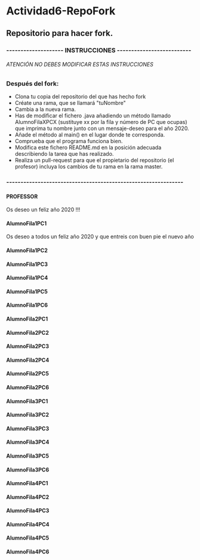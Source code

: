 # Actividad6-RepoFork
## Repositorio para hacer fork.

### -------------------- INSTRUCCIONES --------------------------
###### ATENCIÓN NO DEBES MODIFICAR ESTAS INSTRUCCIONES
### Después del fork:
* Clona tu copia del repositorio del que has hecho fork
* Créate una rama, que se llamará "tuNombre"
* Cambia a la nueva rama. 
* Has de modificar el fichero .java añadiendo un método llamado AlumnoFilaXPCX  (sustituye xx por la fila y número de PC que ocupas) que imprima tu nombre junto con un mensaje-deseo para el año 2020.
* Añade el método al main() en el lugar donde te corresponda.
* Comprueba que el programa funciona bien.
* Modifica este fichero README.md en la posición adecuada describiendo la tarea que has realizado.
* Realiza un pull-request para que el propietario del repositorio (el profesor) incluya los cambios de tu rama en la rama master.
### --------------------------------------------------------------

#### PROFESSOR
Os deseo un feliz año 2020 !!!


#### AlumnoFila1PC1
Os deseo a todos un feliz año 2020 y que entreis con buen pie el nuevo año

#### AlumnoFila1PC2


#### AlumnoFila1PC3


#### AlumnoFila1PC4


#### AlumnoFila1PC5


#### AlumnoFila1PC6



#### AlumnoFila2PC1


#### AlumnoFila2PC2


#### AlumnoFila2PC3


#### AlumnoFila2PC4


#### AlumnoFila2PC5


#### AlumnoFila2PC6



#### AlumnoFila3PC1


#### AlumnoFila3PC2


#### AlumnoFila3PC3


#### AlumnoFila3PC4


#### AlumnoFila3PC5


#### AlumnoFila3PC6



#### AlumnoFila4PC1


#### AlumnoFila4PC2


#### AlumnoFila4PC3


#### AlumnoFila4PC4


#### AlumnoFila4PC5


#### AlumnoFila4PC6


